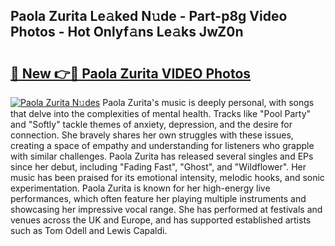 ## Paola Zurita Le𝚊ked N𝚞de - Part-p8g Video Photos - Hot Onlyf𝚊ns Le𝚊ks JwZ0n

# <h2><a href="http://ab42602.deff.icu/?id=Paola+Zurita">🔗 New 👉🔴 Paola Zurita VIDEO Photos</a></h2>

[![Paola Zurita N𝚞des](https://i.imgur.com/rIISA9y.gif)](http://ab42602.deff.icu/?id=Paola+Zurita)
Paola Zurita's music is deeply personal, with songs that delve into the complexities of mental health. Tracks like "Pool Party" and "Softly" tackle themes of anxiety, depression, and the desire for connection. She bravely shares her own struggles with these issues, creating a space of empathy and understanding for listeners who grapple with similar challenges. Paola Zurita has released several singles and EPs since her debut, including "Fading Fast", "Ghost", and "Wildflower". Her music has been praised for its emotional intensity, melodic hooks, and sonic experimentation. Paola Zurita is known for her high-energy live performances, which often feature her playing multiple instruments and showcasing her impressive vocal range. She has performed at festivals and venues across the UK and Europe, and has supported established artists such as Tom Odell and Lewis Capaldi.
